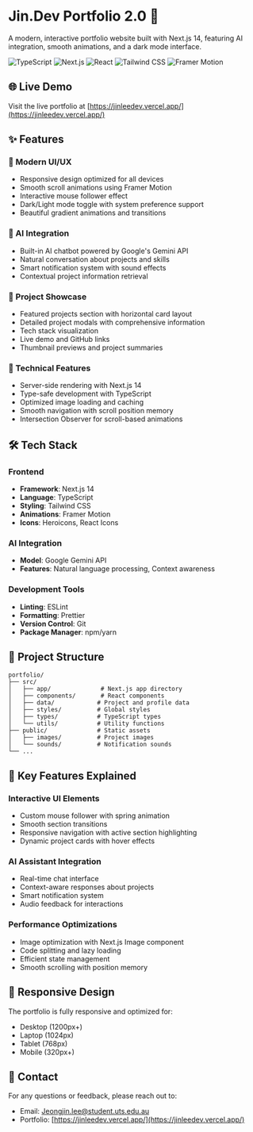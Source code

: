 # Jin.Dev Portfolio 2.0 🚀

A modern, interactive portfolio website built with Next.js 14, featuring AI integration, smooth animations, and a dark mode interface.

![TypeScript](https://img.shields.io/badge/TypeScript-007ACC?style=for-the-badge&logo=typescript&logoColor=white)
![Next.js](https://img.shields.io/badge/Next.js-000000?style=for-the-badge&logo=next.js&logoColor=white)
![React](https://img.shields.io/badge/React-61DAFB?style=for-the-badge&logo=react&logoColor=black)
![Tailwind CSS](https://img.shields.io/badge/Tailwind_CSS-38B2AC?style=for-the-badge&logo=tailwind-css&logoColor=white)
![Framer Motion](https://img.shields.io/badge/Framer_Motion-0055FF?style=for-the-badge&logo=framer&logoColor=white)

## 🌐 Live Demo

Visit the live portfolio at [https://jinleedev.vercel.app/](https://jinleedev.vercel.app/)

## ✨ Features

### 🎨 Modern UI/UX

- Responsive design optimized for all devices
- Smooth scroll animations using Framer Motion
- Interactive mouse follower effect
- Dark/Light mode toggle with system preference support
- Beautiful gradient animations and transitions

### 🤖 AI Integration

- Built-in AI chatbot powered by Google's Gemini API
- Natural conversation about projects and skills
- Smart notification system with sound effects
- Contextual project information retrieval

### 💼 Project Showcase

- Featured projects section with horizontal card layout
- Detailed project modals with comprehensive information
- Tech stack visualization
- Live demo and GitHub links
- Thumbnail previews and project summaries

### 🔧 Technical Features

- Server-side rendering with Next.js 14
- Type-safe development with TypeScript
- Optimized image loading and caching
- Smooth navigation with scroll position memory
- Intersection Observer for scroll-based animations

## 🛠️ Tech Stack

### Frontend

- **Framework**: Next.js 14
- **Language**: TypeScript
- **Styling**: Tailwind CSS
- **Animations**: Framer Motion
- **Icons**: Heroicons, React Icons

### AI Integration

- **Model**: Google Gemini API
- **Features**: Natural language processing, Context awareness

### Development Tools

- **Linting**: ESLint
- **Formatting**: Prettier
- **Version Control**: Git
- **Package Manager**: npm/yarn

## 📁 Project Structure

```
portfolio/
├── src/
│   ├── app/              # Next.js app directory
│   ├── components/       # React components
│   ├── data/            # Project and profile data
│   ├── styles/          # Global styles
│   ├── types/           # TypeScript types
│   └── utils/           # Utility functions
├── public/              # Static assets
│   ├── images/          # Project images
│   └── sounds/          # Notification sounds
└── ...
```

## 🎯 Key Features Explained

### Interactive UI Elements

- Custom mouse follower with spring animation
- Smooth section transitions
- Responsive navigation with active section highlighting
- Dynamic project cards with hover effects

### AI Assistant Integration

- Real-time chat interface
- Context-aware responses about projects
- Smart notification system
- Audio feedback for interactions

### Performance Optimizations

- Image optimization with Next.js Image component
- Code splitting and lazy loading
- Efficient state management
- Smooth scrolling with position memory

## 📱 Responsive Design

The portfolio is fully responsive and optimized for:

- Desktop (1200px+)
- Laptop (1024px)
- Tablet (768px)
- Mobile (320px+)

## 📧 Contact

For any questions or feedback, please reach out to:

- Email: [Jeongjin.lee@student.uts.edu.au](mailto:Jeongjin.lee@student.uts.edu.au)
- Portfolio: [https://jinleedev.vercel.app/](https://jinleedev.vercel.app/)
